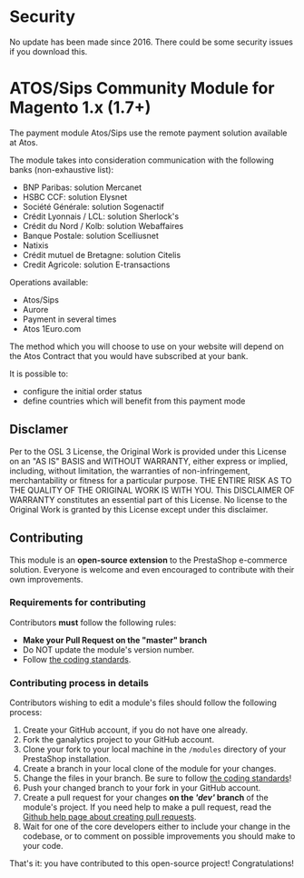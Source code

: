 # Security
No update has been made since 2016. There could be some security issues if you download this.


# ATOS/Sips Community Module for Magento 1.x (1.7+)

The payment module Atos/Sips use the remote payment solution available at Atos.

The module takes into consideration communication with the following banks (non-exhaustive list):
- BNP Paribas: solution Mercanet
- HSBC CCF: solution Elysnet
- Société Générale: solution Sogenactif
- Crédit Lyonnais / LCL: solution Sherlock's
- Crédit du Nord / Kolb: solution Webaffaires
- Banque Postale: solution Scelliusnet
- Natixis
- Crédit mutuel de Bretagne: solution Citelis
- Credit Agricole: solution E-transactions

Operations available:
- Atos/Sips
- Aurore
- Payment in several times
- Atos 1Euro.com

The method which you will choose to use on your website will depend on the Atos Contract that you would have subscribed at your bank.

It is possible to:
- configure the initial order status
- define countries which will benefit from this payment mode

## Disclamer

Per to the OSL 3 License, the Original Work is provided under this License on an "AS IS" BASIS and WITHOUT WARRANTY, either express or implied, including, without limitation, the warranties of non-infringement, merchantability or fitness for a particular purpose. THE ENTIRE RISK AS TO THE QUALITY OF THE ORIGINAL WORK IS WITH YOU. This DISCLAIMER OF WARRANTY constitutes an essential part of this License. No license to the Original Work is granted by this License except under this disclaimer.

## Contributing

This module is an **open-source extension** to the PrestaShop e-commerce solution. Everyone is welcome and even encouraged to contribute with their own improvements.

### Requirements for contributing

Contributors **must** follow the following rules:

* **Make your Pull Request on the "master" branch**
* Do NOT update the module's version number.
* Follow [the coding standards][1].

### Contributing process in details

Contributors wishing to edit a module's files should follow the following process:

1. Create your GitHub account, if you do not have one already.
2. Fork the ganalytics project to your GitHub account.
3. Clone your fork to your local machine in the ```/modules``` directory of your PrestaShop installation.
4. Create a branch in your local clone of the module for your changes.
5. Change the files in your branch. Be sure to follow [the coding standards][1]!
6. Push your changed branch to your fork in your GitHub account.
7. Create a pull request for your changes **on the _'dev'_ branch** of the module's project. If you need help to make a pull request, read the [Github help page about creating pull requests][2].
8. Wait for one of the core developers either to include your change in the codebase, or to comment on possible improvements you should make to your code.

That's it: you have contributed to this open-source project! Congratulations!

[1]: http://devdocs.magento.com/guides/v2.0/coding-standards/code-standard-php.html
[2]: https://help.github.com/articles/using-pull-requests

